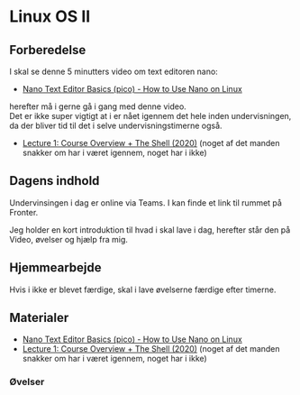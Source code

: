 # Linux OS II

## Forberedelse
I skal se denne 5 minutters video om text editoren nano:
* [Nano Text Editor Basics (pico) - How to Use Nano on Linux](https://www.youtube.com/watch?v=Jf0ZJZJ8jlI) 

herefter må i gerne gå i gang med denne video.     
Det er ikke super vigtigt at i er nået igennem det hele inden undervisningen, da der bliver tid til det i selve undervisningstimerne også. 

* [Lecture 1: Course Overview + The Shell (2020)](https://www.youtube.com/watch?v=Z56Jmr9Z34Q) (noget af det manden snakker om har i været igennem, noget har i ikke) 

## Dagens indhold
Undervinsingen i dag er online via Teams. I kan finde et link til rummet på Fronter. 

Jeg holder en kort introduktion til hvad i skal lave i dag, herefter står den på Video, øvelser og hjælp fra mig.

## Hjemmearbejde
Hvis i ikke er blevet færdige, skal i lave øvelserne færdige efter timerne. 

## Materialer

* [Nano Text Editor Basics (pico) - How to Use Nano on Linux](https://www.youtube.com/watch?v=Jf0ZJZJ8jlI)
* [Lecture 1: Course Overview + The Shell (2020)](https://www.youtube.com/watch?v=Z56Jmr9Z34Q) (noget af det manden snakker om har i været igennem, noget har i ikke) 

### Øvelser


